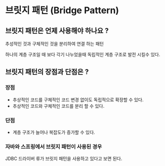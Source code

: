 # 브릿지 패턴 (Bridge Pattern)
## 브릿지 패턴은 언제 사용해야 하나요 ?
추성적인 것과 구체적인 것을 분리하여 연결 하는 패턴 <br>

하나의 계층 구조일 때 보다 각기 나누었을때 독립적인 계층 구조로 발전 시킬수 있다.

## 브릿지 패턴의 장점과 단점은 ?
### 장점
- 추상적인 코드를 구체적인 코드 변경 없이도 독립적으로 확장할 수 있다.
- 추상적인 코드와 구체적인 코드를 분리 할 수 있다.
### 단점
- 계층 구조가 늘어나 복잡도가 증가할 수 있다.

### 자바와 스프링에서 브릿지 패턴이 사용된 경우
JDBC 드라이버 류가 브릿지 패턴을 사용하고 있다고 보면 된다.
